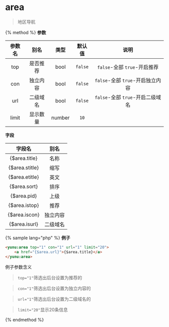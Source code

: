 # area

> 地区导航

{% method %}
**参数**

|参数名|别名|类型|默认值|说明|
|:----:|:--:|:--:|:----:|:--:|
|top|是否推荐|bool|`false`|`false`-全部 `true`-开启推荐|
|con|独立内容|bool|`false`|`false`-全部 `true`-开启独立内容|
|url|二级域名|bool|`false`|`false`-全部 `true`-开启二级域名|
|limit|显示数量|number|`10`||

**字段**

|字段名|别名|
|:----:|:--:|
|{$area.title}|名称|
|{$area.stitle}|缩写|
|{$area.etitle}|英文|
|{$area.sort}|排序|
|{$area.pid}|上级|
|{$area.istop}|推荐|
|{$area.iscon}|独立内容|
|{$area.isurl}|二级域名|

{% sample lang="php" %}
**例子**

```html
<yunu:area top="1" con="1" url="1" limit="20">
    <a href="{$area.url}">{$area.title}</a>
</yunu:area>
```

例子参数含义

>`top="1"`筛选出后台设置为推荐的

>`con="1"`筛选出后台设置为独立内容的

>`url="1"`筛选出后台设置为二级域名的

>`limit="20"`显示20条信息

{% endmethod %}

